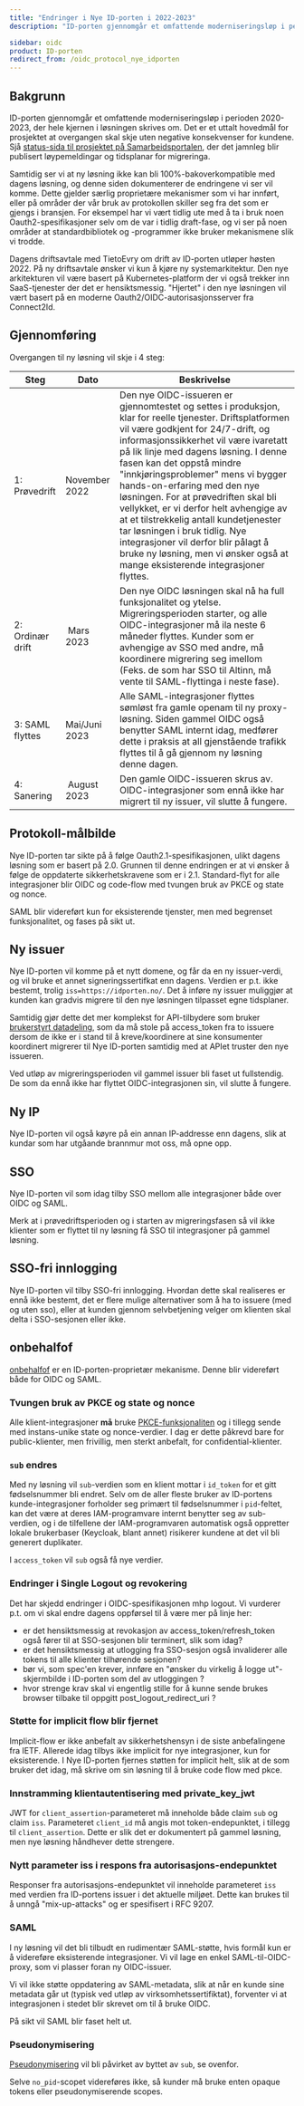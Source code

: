 ```yaml
---
title: "Endringer i Nye ID-porten i 2022-2023"
description: "ID-porten gjennomgår et omfattende moderniseringsløp i perioden 2020-2023, der hele kjernen i løsningen skrives om.  Det er et uttalt hovedmål for prosjektet at overgangen skal skje uten negative konsekvenser for kundene.  Samtidig ser vi at ny løsning ikke kan bli 100%-bakoverkompatible med dagens løsning, og denne siden dokumenterer de endringene vi ser vil komme."

sidebar: oidc
product: ID-porten
redirect_from: /oidc_protocol_nye_idporten
---
```



## Bakgrunn

ID-porten gjennomgår et omfattende moderniseringsløp i perioden 2020-2023, der hele kjernen i løsningen skrives om.  Det er et uttalt hovedmål for prosjektet at overgangen skal skje uten negative konsekvenser for kundene.  Sjå [status-sida til prosjektet på Samarbeidsportalen](https://samarbeid.digdir.no/eformidling/ny-systemarkitektur/736), der det jamnleg blir publisert løypemeldingar og tidsplanar for migreringa.

Samtidig ser vi at ny løsning ikke kan bli 100%-bakoverkompatible med dagens løsning, og denne siden dokumenterer de endringene vi ser vil komme.  Dette gjelder særlig proprietære mekanismer som vi har innført, eller på områder der vår bruk av protokollen skiller seg fra det som er gjengs i bransjen.  For eksempel har vi vært tidlig ute med å ta i bruk noen Oauth2-spesifikasjoner selv om de var i tidlig draft-fase, og vi ser på noen områder at standardbibliotek og -programmer ikke bruker mekanismene slik vi trodde.

Dagens driftsavtale med TietoEvry om drift av ID-porten utløper høsten 2022.  På ny driftsavtale ønsker vi kun å kjøre ny systemarkitektur. Den nye arkitekturen vil være basert på Kubernetes-platform der vi også trekker inn SaaS-tjenester der det er hensiktsmessig.  "Hjertet" i den nye løsningen vil vært basert på en moderne Oauth2/OIDC-autorisasjonsserver fra Connect2Id.

## Gjennomføring

Overgangen til ny løsning vil skje i 4 steg:

| Steg | Dato | Beskrivelse |
|-|-|-|
|1: Prøvedrift | November 2022 | Den nye OIDC-issueren er gjennomtestet og settes i produksjon, klar for reelle tjenester. Driftsplatformen vil være godkjent for 24/7-drift, og informasjonssikkerhet vil være ivaretatt på lik linje med dagens løsning. I denne fasen kan det oppstå mindre "innkjøringsproblemer" mens vi bygger hands-on-erfaring med den nye løsningen. For at prøvedriften skal bli vellykket, er vi derfor helt avhengige av at et tilstrekkelig antall kundetjenester tar løsningen i bruk tidlig. Nye integrasjoner vil derfor blir pålagt å bruke ny løsning, men vi ønsker også at mange eksisterende integrasjoner flyttes. |
|2: Ordinær drift | Mars 2023 | Den nye OIDC løsningen skal nå ha full funksjonalitet og ytelse.  Migreringsperioden starter, og alle OIDC-integrasjoner må ila neste 6 måneder flyttes.   Kunder som er avhengige av SSO med andre, må koordinere migrering seg imellom (Feks. de som har SSO til Altinn, må vente til SAML-flyttinga i neste fase).
|3: SAML flyttes | Mai/Juni 2023 | Alle SAML-integrasjoner flyttes sømløst fra gamle openam til ny proxy-løsning. Siden gammel OIDC også benytter SAML internt idag, medfører dette i praksis at all gjenstående trafikk flyttes til å gå gjennom ny løsning denne dagen. |
|4: Sanering | August 2023 |  Den gamle OIDC-issueren skrus av.  OIDC-integrasjoner som ennå ikke har migrert til ny issuer, vil slutte å fungere.

## Protokoll-målbilde

Nye ID-porten tar sikte på å følge Oauth2.1-spesifikasjonen, ulikt dagens løsning som er basert på 2.0. Grunnen til denne endringen er at vi ønsker å følge de oppdaterte sikkerhetskravene som er i 2.1.  Standard-flyt for alle integrasjoner blir OIDC og code-flow med tvungen bruk av PKCE og state og nonce.

SAML blir videreført kun for eksisterende tjenster, men med begrenset funksjonalitet, og fases på sikt ut.


## Ny issuer

Nye ID-porten vil komme på et nytt domene, og får da en ny issuer-verdi, og vil bruke et annet signeringssertifkat enn dagens.  Verdien er p.t. ikke bestemt, trolig `iss=https://idporten.no/`.  Det å inføre ny issuer muliggjør at kunden kan gradvis migrere til den nye løsningen tilpasset egne tidsplaner.

Samtidig gjør dette det mer komplekst for API-tilbydere som bruker [brukerstyrt datadeling](oidc_auth_oauth2.html), som da må stole på access_token fra to issuere dersom de ikke er i stand til å kreve/koordinere at sine konsumenter koordinert migrerer til Nye ID-porten samtidig med at APIet truster den nye issueren.

Ved utløp av migreringsperioden vil gammel issuer bli faset ut fullstendig.  De som da ennå ikke har flyttet OIDC-integrasjonen sin, vil slutte å fungere.

## Ny IP

Nye ID-porten vil også køyre på ein annan IP-addresse enn dagens, slik at kundar som har utgåande brannmur mot oss, må opne opp.

## SSO

Nye ID-porten vil som idag tilby SSO mellom alle integrasjoner både over OIDC og SAML.

Merk at i prøvedriftsperioden og i starten av migreringsfasen så vil ikke klienter som er flyttet til ny løsning få SSO til integrasjoner på gammel løsning.


## SSO-fri innlogging

Nye ID-porten vil tilby SSO-fri innlogging.  Hvordan dette skal realiseres er ennå ikke bestemt, det er flere mulige alternativer som å ha to issuere (med og uten sso), eller at kunden gjennom selvbetjening velger om klienten skal delta i SSO-sesjonen eller ikke.


## onbehalfof

[onbehalfof](oidc_func_onbehalfof.html) er en ID-porten-proprietær mekanisme.  Denne blir videreført både for OIDC og SAML.

### Tvungen bruk av PKCE og state og nonce

Alle klient-integrasjoner **må** bruke [PKCE-funksjonaliten](oidc_func_pkce.html) og i tillegg sende med instans-unike state og nonce-verdier.  I dag er dette påkrevd bare for public-klienter, men frivillig, men sterkt anbefalt, for confidential-klienter.

### `sub` endres

Med ny løsning vil `sub`-verdien som en klient mottar i `id_token` for et gitt fødselsnummer bli endret. Selv om de aller fleste bruker av ID-portens kunde-integrasjoner forholder seg primært til fødselsnummer i `pid`-feltet, kan det være at deres IAM-programvare internt benytter seg av sub-verdien, og i de tilfellene der IAM-programvaren automatisk også oppretter lokale brukerbaser (Keycloak, blant annet) risikerer kundene at det vil bli generert duplikater.

I `access_token` vil `sub` også få nye verdier.

### Endringer i Single Logout og revokering

Det har skjedd endringer i OIDC-spesifikasjonen mhp logout.  Vi vurderer p.t. om vi skal endre dagens oppførsel til å være mer på linje her:

- er det hensiktsmessig at revokasjon av access_token/refresh_token også fører til at SSO-sesjonen blir terminert, slik som idag?
- er det hensiktsmessig at utlogging fra SSO-sesjon også invaliderer alle tokens til alle klienter tilhørende sesjonen?
- bør vi, som spec'en krever, innføre en "ønsker du virkelig å logge ut"-skjermbilde i ID-porten som del av utloggingen ?
- hvor strenge krav skal vi engentlig stille for å kunne sende brukes browser tilbake til oppgitt post_logout_redirect_uri ?

### Støtte for implicit flow blir fjernet

Implicit-flow er ikke anbefalt av sikkerhetshensyn i de siste anbefalingene fra IETF.  Allerede idag tilbys ikke implicit for nye integrasjoner, kun for eksisterende.  I Nye ID-porten fjernes støtten for implicit helt, slik at de som bruker det idag, må skrive om sin løsning til å bruke code flow med pkce.

### Innstramming klientautentisering med private_key_jwt

JWT for `client_assertion`-parameteret må inneholde både claim `sub` og claim `iss`.  Parameteret `client_id` må angis mot token-endepunktet, i tillegg til `client_assertion`.  Dette er slik det er dokumentert på gammel løsning, men nye løsning håndhever dette strengere.

### Nytt parameter iss i respons fra autorisasjons-endepunktet
Responser fra autorisasjons-endepunktet vil inneholde parameteret `iss` med verdien fra ID-portens issuer i det aktuelle miljøet.  Dette kan brukes til å unngå "mix-up-attacks" og er spesifisert i RFC 9207.

### SAML

I ny løsning vil det bli tilbudt en rudimentær SAML-støtte, hvis formål kun er å videreføre eksisterende integrasjoner. Vi vil lage en enkel SAML-til-OIDC-proxy, som vi plasser foran ny OIDC-issuer.


Vi vil ikke støtte oppdatering av SAML-metadata, slik at når en kunde sine metadata går ut (typisk ved utløp av virksomhetssertifiktat), forventer vi at integrasjonen i stedet blir skrevet om til å bruke OIDC.

På sikt vil SAML blir faset helt ut.

### Pseudonymisering

[Pseudonymisering](oidc_func_nopid.html) vil bli påvirket av byttet av `sub`, se ovenfor.  

Selve `no_pid`-scopet videreføres ikke, så kunder må bruke enten opaque tokens eller pseudonymiserende scopes.
